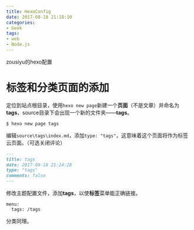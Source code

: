 ```yaml
---
title: HexoConfig
date: 2017-08-18 21:18:10
categories:
- Geek
tags:
- web
- Node.js
---
```

zousiyu的hexo配置
<!-- more -->

# 标签和分类页面的添加
定位到站点根目录，使用`hexo new page`新建一个**页面**（不是文章）并命名为**tags**，source目录下会出现一个新的文件夹——**tags**。
```
$ hexo new page tags
```

编辑`source\tags\index.md`，添加`type: "tags"`，这意味着这个页面将作为标签云页面。（可选关闭评论）
```markdown
---
title: tags
date: 2017-08-18 21:24:28
type: "tags"
comments: false
---
```

修改主题配置文件，添加**tags**，以使**标签**菜单能正确链接。
```
menu:
  tags: /tags
```

分类同理。
